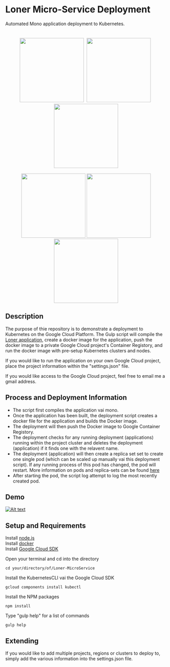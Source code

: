 Loner Micro-Service Deployment 
======
Automated Mono application deployment to Kubernetes.
<p align="center">
    <br/>
    <img width = "200" src="https://www.gcppodcast.com//images/post/Kubernetes.png" alt=""/>
    <img width = "200" src="https://upload.wikimedia.org/wikipedia/commons/thumb/d/db/Npm-logo.svg/2000px-Npm-logo.svg.png" alt="" style="margin:5px;"/>
     <img width = "200" src="https://www.programmableweb.com/sites/default/files/styles/large/public/Screen%20Shot%202014-07-18%20at%201.01.50%20PM.jpg?itok=eyGmmGGt" alt=""/>
    <br/>
    <br/>
    <img width = "200" src="https://upload.wikimedia.org/wikipedia/commons/thumb/d/d9/Node.js_logo.svg/1200px-Node.js_logo.svg.png" alt=""/>
    <img height = "200" src="https://avatars0.githubusercontent.com/u/6200624?v=3&s=400" alt=""/>
    <img width = "200" src="https://d3nmt5vlzunoa1.cloudfront.net/phpstorm/files/2015/10/large_v-trans.png" alt=""/>
</p>

## Description
The purpose of thie repository is to demonstrate a deployment to Kubernetes on the Google Cloud Platform. The Gulp script will compile the <a href="https://github.com/SierraII/Loner">Loner application</a>, create a docker image for the application, push the docker image to a private Google Cloud project's Container Registory, and run the docker image with pre-setup Kubernetes clusters and nodes.

If you would like to run the application on your own Google Cloud project, place the project information within the "settings.json" file.

If you would like access to the Google Cloud project, feel free to email me a gmail address.

## Process and Deployment Information
- The script first compiles the application vai mono.
- Once the application has been built, the deployment script creates a docker file for the application and builds the Docker image.
- The deployment will then push the Docker image to Google Container Registory.
- The deployment checks for any running deployment (applications) running within the project cluster and deletes the deployment (application) if it finds one with the relavent name.
- The deployment (application) will then create a replica set set to create one single pod (which can be scaled up manually vai this deployment script). If any running process of this pod has changed, the pod will restart. More information on pods and replica-sets can be found <a href="https://kubernetes.io/docs/concepts/workloads/controllers/replicaset/">here</a>
- After starting the pod, the script log attempt to log the most recently created pod.

## Demo
[![Alt text](https://img.youtube.com/vi/qjeXqvBRCL8/0.jpg)](https://youtu.be/qjeXqvBRCL8)

## Setup and Requirements
Install [node.js](https://nodejs.org/en/download/)  
Install [docker](https://www.docker.com/)  
Install [Google Cloud SDK](https://cloud.google.com/sdk/) 

Open your terminal and cd into the directory
```
cd your/directory/of/Loner-MicroService
```
Install the KubernetesCLI vai the Google Cloud SDK
```
gcloud components install kubectl
```
Install the NPM packages
```
npm install
```
Type "gulp help" for a list of commands
```
gulp help
```

## Extending
If you would like to add multiple projects, regions or clusters to deploy to, simply add the various information into the settings.json file.
